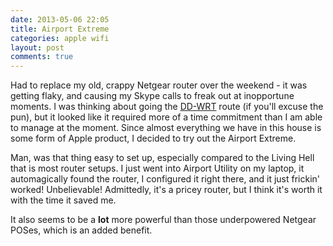 ```yaml
---
date: 2013-05-06 22:05 
title: Airport Extreme  
categories: apple wifi
layout: post
comments: true
---
```

Had to replace my old, crappy Netgear router over the weekend - it was getting flaky, and causing my Skype calls to freak out at inopportune moments. I was thinking about going the [DD-WRT](http://en.wikipedia.org/wiki/DD-WRT) route (if you'll excuse the pun), but it looked like it required more of a time commitment than I am able to manage at the moment. Since almost everything we have in this house is some form of Apple product, I decided to try out the Airport Extreme.

Man, was that thing easy to set up, especially compared to the Living Hell that is most router setups. I just went into Airport Utility on my laptop, it automagically found the router, I configured it right there, and it just frickin' worked! Unbelievable! Admittedly, it's a pricey router, but I think it's worth it with the time it saved me.

It also seems to be a **lot** more powerful than those underpowered Netgear POSes, which is an added benefit.
